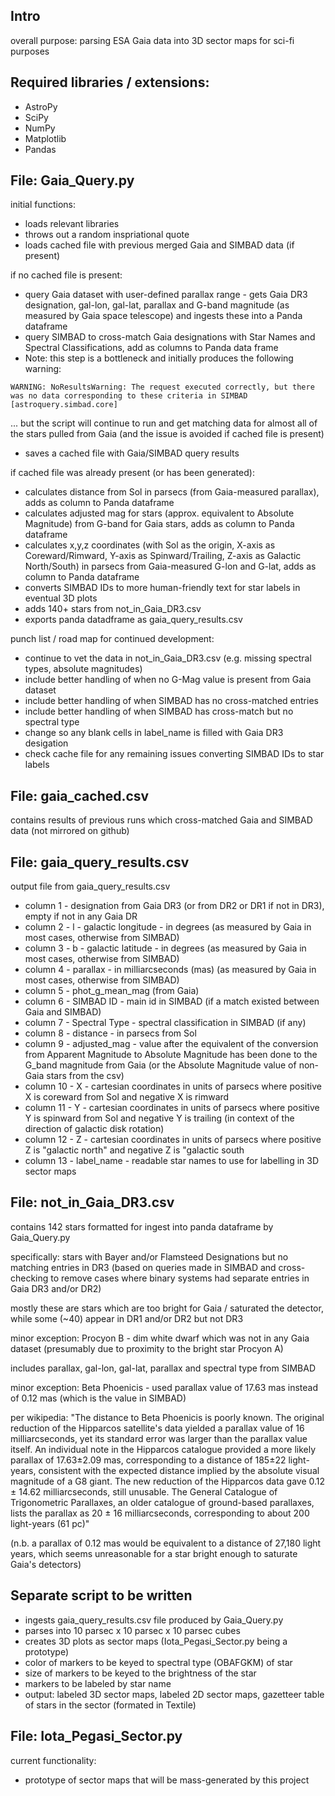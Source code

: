 ## Intro ##
overall purpose: parsing ESA Gaia data into 3D sector maps for sci-fi purposes

## Required libraries / extensions: ##
- AstroPy
- SciPy
- NumPy
- Matplotlib
- Pandas

## File: Gaia_Query.py ##

initial functions:
- loads relevant libraries
- throws out a random inspriational quote
- loads cached file with previous merged Gaia and SIMBAD data (if present) 

if no cached file is present:
- query Gaia dataset with user-defined parallax range - gets Gaia DR3 designation, gal-lon, gal-lat, parallax and G-band magnitude (as measured by Gaia space telescope) and ingests these into a Panda dataframe
- query SIMBAD to cross-match Gaia designations with Star Names and Spectral Classifications, add as columns to Panda data frame
- Note: this step is a bottleneck and initially produces the following warning:

```WARNING: NoResultsWarning: The request executed correctly, but there was no data corresponding to these criteria in SIMBAD [astroquery.simbad.core]```

... but the script will continue to run and get matching data for almost all of the stars pulled from Gaia (and the issue is avoided if cached file is present)
- saves a cached file with Gaia/SIMBAD query results

if cached file was already present (or has been generated):
- calculates distance from Sol in parsecs (from Gaia-measured parallax), adds as column to Panda dataframe
- calculates adjusted mag for stars (approx. equivalent to Absolute Magnitude) from G-band for Gaia stars, adds as column to Panda dataframe
- calculates x,y,z coordinates (with Sol as the origin, X-axis as Coreward/Rimward, Y-axis as Spinward/Trailing, Z-axis as Galactic North/South) in parsecs from Gaia-measured G-lon and G-lat, adds as column to Panda dataframe
- converts SIMBAD IDs to more human-friendly text for star labels in eventual 3D plots
- adds 140+ stars from not_in_Gaia_DR3.csv
- exports panda datadframe as gaia_query_results.csv

punch list / road map for continued development:
- continue to vet the data in not_in_Gaia_DR3.csv (e.g. missing spectral types, absolute magnitudes)
- include better handling of when no G-Mag value is present from Gaia dataset
- include better handling of when SIMBAD has no cross-matched entries
- include better handling of when SIMBAD has cross-match but no spectral type
- change so any blank cells in label_name is filled with Gaia DR3 desigation
- check cache file for any remaining issues converting SIMBAD IDs to star labels

## File: gaia_cached.csv ##
contains results of previous runs which cross-matched Gaia and SIMBAD data
(not mirrored on github)

## File: gaia_query_results.csv ##
output file from gaia_query_results.csv

- column 1 - designation from Gaia DR3 (or from DR2 or DR1 if not in DR3), empty if not in any Gaia DR
- column 2 - l - galactic longitude - in degrees (as measured by Gaia in most cases, otherwise from SIMBAD)
- column 3 - b - galactic latitude - in degrees (as measured by Gaia in most cases, otherwise from SIMBAD)
- column 4 - parallax - in milliarcseconds (mas) (as measured by Gaia in most cases, otherwise from SIMBAD)
- column 5 - phot_g_mean_mag (from Gaia)
- column 6 - SIMBAD ID - main id in SIMBAD (if a match existed between Gaia and SIMBAD)
- column 7 - Spectral Type - spectral classification in SIMBAD (if any)
- column 8 - distance - in parsecs from Sol
- column 9 - adjusted_mag - value after the equivalent of the conversion from Apparent Magnitude to Absolute Magnitude has been done to the G_band magnitude from Gaia (or the Absolute Magnitude value of non-Gaia stars from the csv)
- column 10 - X - cartesian coordinates in units of parsecs where positive X is coreward from Sol and negative X is rimward
- column 11 - Y - cartesian coordinates in units of parsecs where positive Y is spinward from Sol and negative Y is trailing (in context of the direction of galactic disk rotation)
- column 12 - Z - cartesian coordinates in units of parsecs where positive Z is "galactic north" and negative Z is "galactic south
- column 13 - label_name - readable star names to use for labelling in 3D sector maps

## File: not_in_Gaia_DR3.csv ##

contains 142 stars formatted for ingest into panda dataframe by Gaia_Query.py

specifically: stars with Bayer and/or Flamsteed Designations but no matching entries in DR3 (based on queries made in SIMBAD and cross-checking to remove cases where binary systems had separate entries in Gaia DR3 and/or DR2)

mostly these are stars which are too bright for Gaia / saturated the detector, while some (~40) appear in DR1 and/or DR2 but not DR3

minor exception: Procyon B - dim white dwarf which was not in any Gaia dataset (presumably due to proximity to the bright star Procyon A)

includes parallax, gal-lon, gal-lat, parallax and spectral type from SIMBAD

minor exception: Beta Phoenicis - used parallax value of 17.63 mas instead of 0.12 mas (which is the value in SIMBAD)

per wikipedia: "The distance to Beta Phoenicis is poorly known. The original reduction of the Hipparcos satellite's data yielded a parallax value of 16 milliarcseconds, yet its standard error was larger than the parallax value itself. An individual note in the Hipparcos catalogue provided a more likely parallax of 17.63±2.09 mas, corresponding to a distance of 185±22 light-years, consistent with the expected distance implied by the absolute visual magnitude of a G8 giant. The new reduction of the Hipparcos data gave 0.12 ± 14.62 milliarcseconds, still unusable. The General Catalogue of Trigonometric Parallaxes, an older catalogue of ground-based parallaxes, lists the parallax as 20 ± 16 milliarcseconds, corresponding to about 200 light-years (61 pc)"

(n.b. a parallax of 0.12 mas would be equivalent to a distance of 27,180 light years, which seems unreasonable for a star bright enough to saturate Gaia's detectors)

## Separate script to be written ##

- ingests gaia_query_results.csv file produced by Gaia_Query.py
- parses into 10 parsec x 10 parsec x 10 parsec cubes
- creates 3D plots as sector maps (Iota_Pegasi_Sector.py being a prototype)
- color of markers to be keyed to spectral type (OBAFGKM) of star
- size of markers to be keyed to the brightness of the star
- markers to be labeled by star name
- output: labeled 3D sector maps, labeled 2D sector maps, gazetteer table of stars in the sector (formated in Textile)

## File: Iota_Pegasi_Sector.py ##

current functionality:
- prototype of sector maps that will be mass-generated by this project
